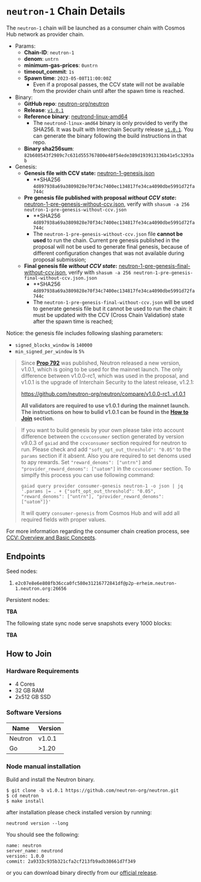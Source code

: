 # `neutron-1` Chain Details

The `neutron-1` chain will be launched as a consumer chain with Cosmos Hub network as provider chain.

* Params:
  * **Chain-ID**: `neutron-1`
  * **denom**: `untrn`
  * **minimum-gas-prices**: `0untrn`
  * **timeout_commit**: `1s`
  * **Spawn time**: `2023-05-08T11:00:00Z`
    * Even if a proposal passes, the CCV state will not be available from the provider chain until after the spawn time is reached.
* Binary:
  * **GitHub repo**: [neutron-org/neutron](https://github.com/neutron-org/neutron.git)
  * **Release**: [`v1.0.1`](https://github.com/neutron-org/neutron/releases/tag/v1.0.1)
  * **Reference binary**: [neutrond-linux-amd64](./neutrond-linux-amd64)
    * The `neutrond-linux-amd64` binary is only provided to verify the SHA256. It was built with Interchain Security release [`v1.0.1`](https://github.com/neutron-org/neutron/releases/tag/v1.0.1). You can generate the binary following the build instructions in that repo.
  * **Binary sha256sum**: `82b608543f2989c7c631d555767800e48f54ede389d193913136b41e5c3293ab`
* Genesis:
  * **Genesis file with CCV state:** [neutron-1-genesis.json](neutron-1-genesis.json)
    * **SHA256 `4d897938a69a3809828e70f34c7400ec134817fe34ca4090dbe5991d72fa744c`
  * **Pre genesis file published with proposal _without CCV state_:** [neutron-1-pre-genesis-without-ccv.json](./neutron-1-pre-genesis-without-ccv.json), verify with `shasum -a 256 neutron-1-pre-genesis-without-ccv.json`
    * **SHA256 `4d897938a69a3809828e70f34c7400ec134817fe34ca4090dbe5991d72fa744c`
    * The `neutron-1-pre-genesis-without-ccv.json` file **cannot be used** to run the chain. Current pre genesis published in the proposal will not be used to generate final genesis, because of different configuration changes that was not available during proposal submission;
  * **Final genesis file _without CCV state_:** [neutron-1-pre-genesis-final-without-ccv.json](./neutron-1-pre-genesis-final-without-ccv.json), verify with `shasum -a 256 neutron-1-pre-genesis-final-without-ccv.json.json`
    * **SHA256 `4d897938a69a3809828e70f34c7400ec134817fe34ca4090dbe5991d72fa744c`
    * The `neutron-1-pre-genesis-final-without-ccv.json` will be used to generate genesis file but it cannot be used to run the chain: it must be updated with the CCV (Cross Chain Validation) state after the spawn time is reached;

Notice: the genesis file includes following slashing parameters:
* `signed_blocks_window` is `140000`
* `min_signed_per_window` is `5%`

> Since [**Prop 792**](https://www.mintscan.io/cosmos/proposals/792) was published, Neutron released a new version, v1.0.1, which is going to be used for the mainnet launch. The only difference between v1.0.0-rc1, which was used in the proposal, and v1.0.1 is the upgrade of Interchain Security to the latest release, v1.2.1:
>
> https://github.com/neutron-org/neutron/compare/v1.0.0-rc1..v1.0.1
>
>**All validators are required to use v1.0.1 during the mainnet launch. The instructions on how to bulid v1.0.1 can be found in the [How to Join](#how-to-join) section.**

> If you want to build genesis by your own please take into account difference between the `ccvconsumer` section generated by version v9.0.3 of `gaiad` and the `ccvconsumer` section required for neutron to run. Please check and add `"soft_opt_out_threshold": "0.05"` to the `params` section if it absent. Also you are required to set denoms used to apy rewards. Set `"reward_denoms": ["untrn"]` and `"provider_reward_denoms": ["uatom"]` in the `ccvconsumer` section. To simplfy this process you can use following command:
> 
>  `gaiad query provider consumer-genesis neutron-1 -o json | jq '.params |= . + {"soft_opt_out_threshold": "0.05", "reward_denoms": ["untrn"], "provider_reward_denoms": ["uatom"]}' `
>
> It will query `consumer-genesis` from Cosmos Hub and will add all required fields with proper values.

For more information regarding the consumer chain creation process, see [CCV: Overview and Basic Concepts](https://github.com/cosmos/ibc/blob/main/spec/app/ics-028-cross-chain-validation/overview_and_basic_concepts.md).

## Endpoints

Seed nodes:

1. `e2c07e8e6e808fb36cca0fc580e31216772841df@p2p-erheim.neutron-1.neutron.org:26656`

Persistent nodes:

**TBA**

The following state sync node serve snapshots every 1000 blocks:

**TBA**

## How to Join

### Hardware Requirements

* 4 Cores
* 32 GB RAM
* 2x512 GB SSD

### Software Versions

| Name               | Version  |
|--------------------|----------|
| Neutron            | v1.0.1   |
| Go                 | >1.20    |


### Node manual installation

Build and install the Neutron binary. 

```
$ git clone -b v1.0.1 https://github.com/neutron-org/neutron.git
$ cd neutron
$ make install
```

after installation please check installed version by running:

`neutrond version --long`

You should see the following:
```
name: neutron
server_name: neutrond
version: 1.0.0 
commit: 2a9333c935b321cfa2cf213fb9adb38661d7f349
``` 

or you can download binary directly from our [official release](https://github.com/neutron-org/neutron/releases/tag/v1.0.1).
